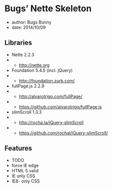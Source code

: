 # Bugs’ Nette Skeleton
- author:		Bugs Bunny
- date:			2014/10/09

## Libraries
- Nette			2.2.3
- - http://nette.org
- Foundation	5.4.5		(incl. jQuery)
- - http://foundation.zurb.com/
- fullPage.js		2.2.9
- - http://alvarotrigo.com/fullPage/
- - https://github.com/alvarotrigo/fullPage.js
- slimScroll		1.3.3
- - http://rocha.la/jQuery-slimScroll
- - https://github.com/rochal/jQuery-slimScroll/

## Features
- TODO
- force IE edge
- HTML 5 valid
- IE only CSS
- IE8- only CSS